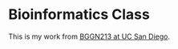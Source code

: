 # Bioinformatics Class 
This is my work from [BGGN213 at UC San Diego](https://bioboot.github.io/bggn213_F19/).
